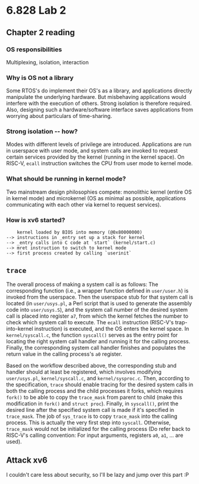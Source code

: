 # 6.828 Lab 2
## Chapter 2 reading
### OS responsibilities
Multiplexing, isolation, interaction
### Why is OS not a library
Some RTOS's do implement their OS's as a library, and applications directly manipulate the underlying hardware. But misbehaving applications would interfere with the execution of others. Strong isolation is therefore required. Also, designing such a hardware/software interface saves applications from worrying about particulars of time-sharing.
### Strong isolation -- how?
Modes with different levels of privilege are introduced. Applications are run in userspace with user mode, and system calls are invoked to request certain services provided by the kernel (running in the kernel space). On RISC-V, `ecall` instruction switches the CPU from user mode to kernel mode.
### What should be running in kernel mode?
Two mainstream design philosophies compete: monolithic kernel (entire OS in kernel mode) and microkernel (OS as minimal as possible, applications communicating with each other via kernel to request services).
### How is xv6 started?
```
    kernel loaded by BIOS into memory (@0x80000000)
--> instructions in _entry set up a stack for kernel
--> _entry calls into C code at `start` (kernel/start.c)
--> mret instruction to switch to kernel mode
--> first process created by calling `userinit`
```

## `trace`
The overall process of making a system call is as follows: The corresponding function (i.e., a wrapper function defined in `user/user.h`) is invoked from the userspace. Then the userspace stub for that system call is located (in `user/usys.pl`, a Perl script that is used to generate the assembly code into `user/usys.S`), and the system call number of the desired system call is placed into register `a7`, from which the kernel fetches the number to check which system call to execute. The `ecall` instruction (RISC-V's trap-into-kernel instruction) is executed, and the OS enters the kernel space. In `kernel/syscall.c`, the function `syscall()` serves as the entry point for locating the right system call handler and running it for the calling process. Finally, the corresponding system call handler finishes and populates the return value in the calling process's `a0` register.

Based on the workflow described above, the corresponding stub and handler should at least be registered, which involves modifying `user/usys.pl`, `kernel/syscall.c`, and `kernel/sysproc.c`. Then, according to the specification, `trace` should enable tracing for the desired system calls in both the calling process and the child processes it forks, which requires `fork()` to be able to copy the `trace_mask` from parent to child (make this modification in `fork()` and `struct proc`). Finally, in `syscall()`, print the desired line after the specified system call is made if it's specified in `trace_mask`. The job of `sys_trace` is to copy `trace_mask` into the calling process. This is actually the very first step into `syscall`. Otherwise, `trace_mask` would not be initialized for the calling process (Do refer back to RISC-V's calling convention: For input arguments, registers `a0`, `a1`, ... are used).

## Attack xv6
I couldn't care less about security, so I'll be lazy and jump over this part :P
